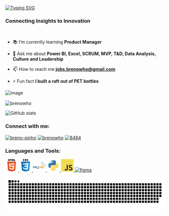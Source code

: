 [![Typing SVG](https://readme-typing-svg.demolab.com?font=Poppins&weight=500&size=36&pause=1000&color=4A3FFF&center=true&vCenter=true&width=435&lines=Hi+%F0%9F%91%8B%2C+I'm+Breno+Pinho)](https://git.io/typing-svg)<br>

<h3>Connecting Insights to Innovation</h3><br>

- 📚 I’m currently learning **Product Manager**

- 💬 Ask me about **Power BI, Excel, SCRUM, MVP, T&D, Data Analysis, Culture and Leadership**

- 📫 How to reach me **jobs.brenowho@gmail.com**

- ⚡ Fun fact **I built a raft out of PET bottles**

![image](https://github.com/user-attachments/assets/995edabc-3d84-4e4d-834b-c74cbd5401d2)

<p><img align="center" src="https://github-readme-stats.vercel.app/api/top-langs?username=brenowho&show_icons=true&locale=en&layout=compact&theme=dark" alt="brenowho" /></p>
<img src="https://github-readme-stats-git-masterrstaa-rickstaa.vercel.app/api?username=brenowho&hide_title=true&show_icons=true&include_all_commits=false&count_private=true&line_height=25&hide=issues&bg_color=000&text_color=FFF&border_radius=3&border_color=123cb&theme=dark" alt="GitHub stats">

<h3 align="left">Connect with me:</h3>
<p align="left">
<a href="https://linkedin.com/in/breno-pinho" target="blank"><img align="center" src="https://raw.githubusercontent.com/rahuldkjain/github-profile-readme-generator/master/src/images/icons/Social/linked-in-alt.svg" alt="breno-pinho" height="30" width="40" /></a>
<a href="https://instagram.com/brenowho" target="blank"><img align="center" src="https://raw.githubusercontent.com/rahuldkjain/github-profile-readme-generator/master/src/images/icons/Social/instagram.svg" alt="brenowho" height="30" width="40" /></a>
<a href="https://discord.gg/8484" target="blank"><img align="center" src="https://raw.githubusercontent.com/rahuldkjain/github-profile-readme-generator/master/src/images/icons/Social/discord.svg" alt="8484" height="30" width="40" /></a>
</p>

<h3 align="left">Languages and Tools:</h3>
<p align="left"><a href="https://www.w3.org/html/" target="_blank" rel="noreferrer"> <img src="https://raw.githubusercontent.com/devicons/devicon/master/icons/html5/html5-original-wordmark.svg" alt="html5" width="40" height="40"/> </a><a href="https://www.w3schools.com/css/" target="_blank" rel="noreferrer"> <img src="https://raw.githubusercontent.com/devicons/devicon/master/icons/css3/css3-original-wordmark.svg" alt="css3" width="40" height="40"/> </a><a href="https://www.mysql.com/" target="_blank" rel="noreferrer"> <img src="https://raw.githubusercontent.com/devicons/devicon/master/icons/mysql/mysql-original-wordmark.svg" alt="mysql" width="40" height="40"/> </a> <a href="https://www.python.org" target="_blank" rel="noreferrer"> <img src="https://raw.githubusercontent.com/devicons/devicon/master/icons/python/python-original.svg" alt="python" width="40" height="40"/> </a><a href="https://developer.mozilla.org/en-US/docs/Web/JavaScript" target="_blank" rel="noreferrer"> <img src="https://raw.githubusercontent.com/devicons/devicon/master/icons/javascript/javascript-original.svg" alt="javascript" width="40" height="40"/> </a> <a href="https://www.figma.com/" target="_blank" rel="noreferrer"> <img src="https://www.vectorlogo.zone/logos/figma/figma-icon.svg" alt="figma" width="40" height="40"/> </a> </p>


<picture align="center">
  <source media="(prefers-color-scheme: dark)" srcset="https://raw.githubusercontent.com/brenowho/brenowho/output/github-contribution-grid-snake-dark.svg">
  <source media="(prefers-color-scheme: light)" srcset="https://raw.githubusercontent.com/brenowho/brenowho/output/github-contribution-grid-snake-dark.svg">
  <img align="center" alt="github contribution grid snake animation" src="https://raw.githubusercontent.com/brenowho/brenowho/output/github-contribution-grid-snake.svg">
</picture>
